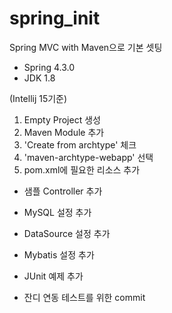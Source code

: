 # spring_init

Spring MVC with Maven으로 기본 셋팅
  - Spring 4.3.0
  -  JDK 1.8



(Intellij 15기준)<br>
1. Empty Project 생성<br>
2. Maven Module 추가<br>
3. 'Create from archtype' 체크<br>
4. 'maven-archtype-webapp' 선택<br>
5. pom.xml에 필요한 리소스 추가

- 샘플 Controller 추가
- MySQL 설정 추가
- DataSource 설정 추가
- Mybatis 설정 추가
- JUnit 예제 추가


- 잔디 연동 테스트를 위한 commit


